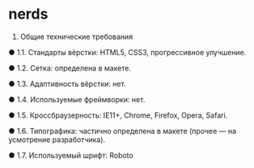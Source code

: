 # nerds
 
 1. Общие технические требования
 
● 1.1. Стандарты вёрстки: HTML5, CSS3, прогрессивное улучшение.

● 1.2. Сетка: определена в макете.

● 1.3. Адаптивность вёрстки: нет.

● 1.4. Используемые фреймворки: нет.

● 1.5. Кроссбраузерность: IE11+, Chrome, Firefox, Opera, Safari.

● 1.6. Типографика: частично определена в макете (прочее — на усмотрение
разработчика).

● 1.7. Используемый шрифт: Roboto

